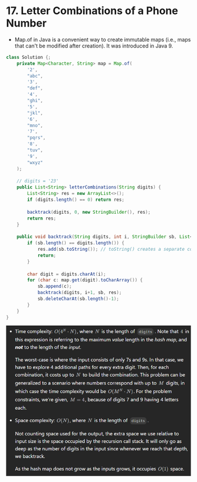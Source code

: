 # 17. Letter Combinations of a Phone Number

- Map.of in Java is a convenient way to create immutable maps (i.e., maps that can't be modified after creation). It was introduced in Java 9.

```java
class Solution {;
    private Map<Character, String> map = Map.of(
        '2',
        "abc",
        '3',
        "def",
        '4',
        "ghi",
        '5',
        "jkl",
        '6',
        "mno",
        '7',
        "pqrs",
        '8',
        "tuv",
        '9',
        "wxyz"
    );
    
    // digits = '23'
    public List<String> letterCombinations(String digits) {
        List<String> res = new ArrayList<>();
        if (digits.length() == 0) return res;

        backtrack(digits, 0, new StringBuilder(), res);
        return res;
    }

    public void backtrack(String digits, int i, StringBuilder sb, List<String> res) {
        if (sb.length() == digits.length()) {
            res.add(sb.toString()); // toString() creates a separate copy of current state of sb
            return;
        }

        char digit = digits.charAt(i);
        for (char c: map.get(digit).toCharArray()) {
            sb.append(c);
            backtrack(digits, i+1, sb, res);
            sb.deleteCharAt(sb.length()-1);            
        }
    }
}
```
![alt text](image.png)